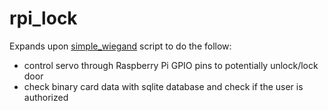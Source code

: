 # rpi_lock
Expands upon [simple_wiegand](http://github.com/chdsbd/simple_wiegand) script to do the follow:
- control servo through Raspberry Pi GPIO pins to potentially unlock/lock door 
- check binary card data with sqlite database and check if the user is authorized
